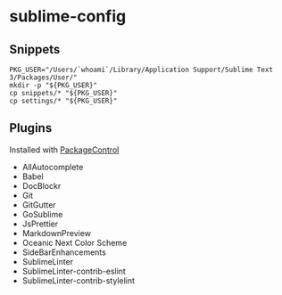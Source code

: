 # sublime-config

## Snippets

```
PKG_USER="/Users/`whoami`/Library/Application Support/Sublime Text 3/Packages/User/"
mkdir -p "${PKG_USER}"
cp snippets/* "${PKG_USER}"
cp settings/* "${PKG_USER}"
```

## Plugins

Installed with [PackageControl](https://packagecontrol.io/installation)

* AllAutocomplete
* Babel
* DocBlockr
* Git
* GitGutter
* GoSublime
* JsPrettier
* MarkdownPreview
* Oceanic Next Color Scheme
* SideBarEnhancements
* SublimeLinter
* SublimeLinter-contrib-eslint
* SublimeLinter-contrib-stylelint
